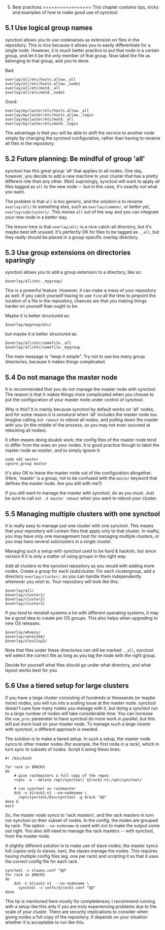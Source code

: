 5. Best practices
=================
This chapter contains tips, tricks and examples of how to make good use of
synctool.


5.1 Use logical group names
---------------------------
synctool allows you to use nodenames as extension on files in the repository.
This is nice because it allows you to easily differentiate for a single node.
However, it is much better practice to put that node in a certain group, and
let it be the only member of that group. Now label the file as belonging to
that group, and you're done.

Bad:

    overlay/all/etc/hosts.allow._all
    overlay/all/etc/hosts.allow._node1
    overlay/all/etc/motd._all
    overlay/all/etc/motd._node1

Good:

    overlay/mycluster/etc/hosts.allow._all
    overlay/mycluster/etc/hosts.allow._login
    overlay/mycluster/etc/motd._all
    overlay/mycluster/etc/motd._login

The advantage is that you will be able to shift the service to another node
simply by changing the synctool configuration, rather than having to rename
all files in the repository.


5.2 Future planning: Be mindful of group 'all'
----------------------------------------------
synctool has this great group 'all' that applies to all nodes. One day,
however, you decide to add a new machine to your cluster that has a pretty
different role than any other. (Not) suprisingly, synctool will want to apply
all files tagged as `all` to the new node -- but in this case, it's exactly
_not_ what you want.

The problem is that `all` is too generic, and the solution is to rename
`overlay/all/` to something else, such as `overlay/common/`, or better yet,
`overlay/subcluster1/`. This moves `all` out of the way and you can integrate
your new node in a better way.

The lesson here is that `overlay/all/` is a nice catch-all directory, but
it's maybe best left unused. It's perfectly OK for files to be tagged as
`._all`, but they really should be placed in a group-specific overlay
directory.


5.3 Use group extensions on directories sparingly
-------------------------------------------------
synctool allows you to add a group extension to a directory, like so:

    $overlay/all/etc._mygroup/

This is a powerful feature. However, it can make a mess of your repository
as well. If you catch yourself having to use `find` all the time to pinpoint
the location of a file in the repository, chances are that you making things
harder on yourself than ought to be.

Maybe it is better structured as:

    $overlay/mygroup/etc/

but maybe it is better structured as:

    $overlay/all/etc/somefile._all
    $overlay/all/etc/somefile._mygroup

The main message is "keep it simple". Try not to use too many group
directories, because it makes things complicated.


5.4 Do not manage the master node
---------------------------------
It is recommended that you do not manage the master node with synctool.
The reason is that it makes things more complicated when you choose to put
the configuration of your master node under control of synctool.

Why is this? It is mainly because synctool by default works on 'all' nodes,
and for some reason it is unnatural when 'all' includes the master node too.
Imagine calling `dsh reboot` to reboot all nodes, and pulling down the master
with you (in the middle of the process, so you may not even succeed at
rebooting all nodes).

It often means doing double work; the config files of the master node tend
to differ from the ones on your nodes. It is good practice though to label
the master node as _master_, and to simply ignore it:

    node n01 master
    ignore_group master

It's also OK to leave the master node out of the configuration altogether.
(Here, 'master' is a group, not to be confused with the `master` keyword that
defines the master node. Are you still with me?)

If you still want to manage the master with synctool, do as you must. Just be
sure to call `dsh -X master reboot` when you want to reboot your cluster.


5.5 Managing multiple clusters with one synctool
------------------------------------------------
It is really easy to manage just one cluster with one synctool. This means
that your repository will contain files that apply only to that cluster.
In reality, you may have only one management host for managing multiple
clusters, or you may have several subclusters in a single cluster.

Managing such a setup with synctool used to be hard & hackish, but since
version 6 it is only a matter of using groups in the right way.

Add all clusters to the synctool repository as you would with adding more
nodes. Create a group for each (sub)cluster. For each clustergroup, add a
directory `overlay/cluster/`, so you can handle them independently whenever
you wish to. Your repository will look like this:

    $overlay/all/
    $overlay/cluster1/
    $overlay/cluster2/
    $overlay/cluster3/

If you tend to reinstall systems a lot with different operating systems,
it may be a good idea to create per OS groups. This also helps when upgrading
to new OS releases.

    $overlay/wheezy/
    $overlay/centos64/
    $overlay/sles11sp2/

Note that files under these directories can still be marked `._all`, synctool
will select the correct file as long as you tag the node with the right group.

Decide for yourself what files should go under what directory, and what
layout works best for you.


5.6 Use a tiered setup for large clusters
-----------------------------------------
If you have a large cluster consisting of hundreds or thousands (or maybe
more) nodes, you will run into a scaling issue at the master node.
synctool doesn't care how many nodes you manage with it, but doing a
synctool run to a large number of nodes will take considerable time. You can
increase the `num_proc` parameter to have synctool do more work in parallel,
but this will put more load on your master node. To manage such a large
cluster with synctool, a different approach is needed.

The solution is to make a tiered setup. In such a setup, the master node syncs
to other master nodes (for example, the first node in a rack), which in turn
sync to subsets of nodes. Script it along these lines:

    #! /bin/bash

    for rack in $RACKS
    do
        # give rackmasters a full copy of the repos
        rsync -a --delete /opt/synctool/ ${rack}-n1:/opt/synctool/

        # run synctool on rackmaster
        dsh -n ${rack}-n1 --no-nodename \
          /opt/synctool/bin/synctool -g $rack "$@"
    done &
    wait

So, the master node syncs to 'rack masters', and the rack masters in turn
run synctool on their subset of nodes. In the config, the nodes are
grouped by rack. The option `--no-nodename` is used with `dsh` to make the
output come out right.
You also still need to manage the rack masters -- with synctool, from the
master node.

A slightly different solution is to make use of slave nodes; the master
syncs full copies only to slaves; next, the slaves manage the nodes.
This requires having multiple config files (eg, one per rack) and scripting
it so that it uses the correct config file for each rack.

    synctool -c slaves.conf "$@"
    for rack in $RACKS
    do
        dsh -n ${rack}-n1  --no-nodename \
          synctool -c confs/${rack}.conf "$@"
    done

This tip is mentioned here mostly for completeness; I recommend running with
a setup like this only if you are truly experiencing problems due to the
scale of your cluster. There are security implications to consider when
giving nodes a full copy of the repository. It depends on your situation
whether it is acceptable to run like this.
